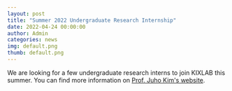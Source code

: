 ```yaml
---
layout: post
title: "Summer 2022 Undergraduate Research Internship"
date: 2022-04-24 00:00:00
author: Admin
categories: news
img: default.png
thumb: default.png
---
```


We are looking for a few undergraduate research interns to join KIXLAB this summer. You can find more information on [Prof. Juho Kim's website](https://juhokim.com/2022-summer-internship-call.html).
